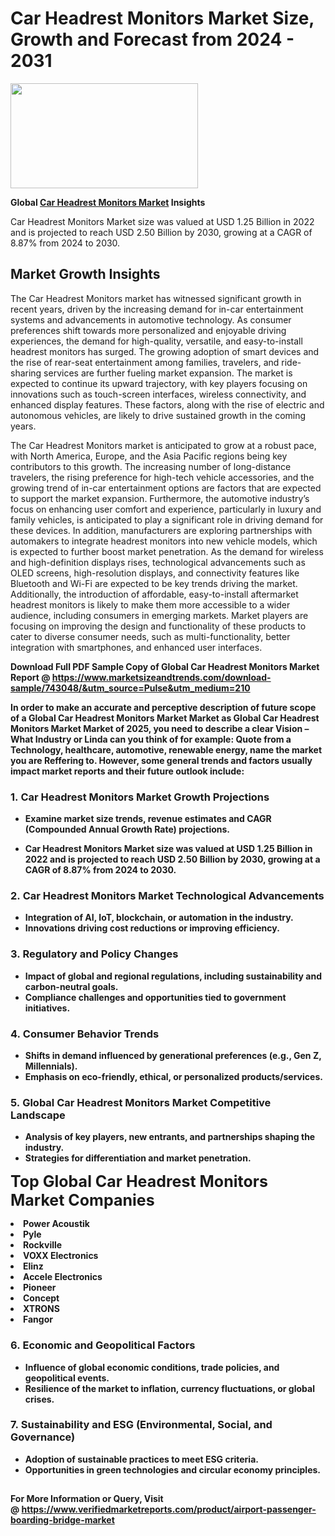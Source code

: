 <H1>Car Headrest Monitors Market Size, Growth and Forecast from 2024 - 2031</H1><img class="aligncenter size-medium wp-image-584254" src="https://thirdeyenews.in/wp-content/uploads/2024/09/Global-Market-Research-300x168.jpeg" alt="" width="300" height="168" /><p><strong>Global&nbsp;<a href="https://www.marketsizeandtrends.com/download-sample/743048/&amp;utm_source=Pulse&amp;utm_medium=210">Car Headrest Monitors Market</a> Insights</strong></p><p>Car Headrest Monitors Market size was valued at USD 1.25 Billion in 2022 and is projected to reach USD 2.50 Billion by 2030, growing at a CAGR of 8.87% from 2024 to 2030.</p><p><h2>Market Growth Insights</h2> <p>The Car Headrest Monitors market has witnessed significant growth in recent years, driven by the increasing demand for in-car entertainment systems and advancements in automotive technology. As consumer preferences shift towards more personalized and enjoyable driving experiences, the demand for high-quality, versatile, and easy-to-install headrest monitors has surged. The growing adoption of smart devices and the rise of rear-seat entertainment among families, travelers, and ride-sharing services are further fueling market expansion. The market is expected to continue its upward trajectory, with key players focusing on innovations such as touch-screen interfaces, wireless connectivity, and enhanced display features. These factors, along with the rise of electric and autonomous vehicles, are likely to drive sustained growth in the coming years.</p> <p><strong></strong></p> <p>The Car Headrest Monitors market is anticipated to grow at a robust pace, with North America, Europe, and the Asia Pacific regions being key contributors to this growth. The increasing number of long-distance travelers, the rising preference for high-tech vehicle accessories, and the growing trend of in-car entertainment options are factors that are expected to support the market expansion. Furthermore, the automotive industry’s focus on enhancing user comfort and experience, particularly in luxury and family vehicles, is anticipated to play a significant role in driving demand for these devices. In addition, manufacturers are exploring partnerships with automakers to integrate headrest monitors into new vehicle models, which is expected to further boost market penetration. As the demand for wireless and high-definition displays rises, technological advancements such as OLED screens, high-resolution displays, and connectivity features like Bluetooth and Wi-Fi are expected to be key trends driving the market. Additionally, the introduction of affordable, easy-to-install aftermarket headrest monitors is likely to make them more accessible to a wider audience, including consumers in emerging markets. Market players are focusing on improving the design and functionality of these products to cater to diverse consumer needs, such as multi-functionality, better integration with smartphones, and enhanced user interfaces. <p><strong></p><p><span class=""><strong>Download Full PDF Sample Copy of Global Car Headrest Monitors Market Report</strong> @ <a href="https://www.marketsizeandtrends.com/download-sample/743048/&amp;utm_source=Pulse&amp;utm_medium=210" target="_blank">https://www.marketsizeandtrends.com/download-sample/743048/&amp;utm_source=Pulse&amp;utm_medium=210</a></span></p><p>In order to make an accurate and perceptive description of future scope of a Global&nbsp;Car Headrest Monitors Market Market as Global&nbsp;Car Headrest Monitors Market Market of 2025, you need to describe a clear Vision &ndash; What Industry or Linda can you think of for example: Quote from a Technology, healthcare, automotive, renewable energy, name the market you are Reffering to. However, some general trends and factors usually impact market reports and their future outlook include:</p><h3>1.&nbsp;<strong>Car Headrest Monitors Market Growth Projections</strong></h3><ul><li>Examine market size trends, revenue estimates and CAGR (Compounded Annual Growth Rate) projections.</li><li><p>Car Headrest Monitors Market size was valued at USD 1.25 Billion in 2022 and is projected to reach USD 2.50 Billion by 2030, growing at a CAGR of 8.87% from 2024 to 2030.</p></li></ul><h3>2.&nbsp;<strong>Car Headrest Monitors Market Technological Advancements</strong></h3><ul><li>Integration of AI, IoT, blockchain, or automation in the industry.</li><li>Innovations driving cost reductions or improving efficiency.</li></ul><h3>3.&nbsp;<strong>Regulatory and Policy Changes</strong></h3><ul><li>Impact of global and regional regulations, including sustainability and carbon-neutral goals.</li><li>Compliance challenges and opportunities tied to government initiatives.</li></ul><h3>4.&nbsp;<strong>Consumer Behavior Trends</strong></h3><ul><li>Shifts in demand influenced by generational preferences (e.g., Gen Z, Millennials).</li><li>Emphasis on eco-friendly, ethical, or personalized products/services.</li></ul><h3>5.&nbsp;<strong>Global Car Headrest Monitors Market Competitive Landscape</strong></h3><ul><li>Analysis of key players, new entrants, and partnerships shaping the industry.</li><li>Strategies for differentiation and market penetration.</li></ul><p data-pm-slice="1 1 []"><span style="color: inherit; font-family: inherit; font-size: 25px;">Top Global Car Headrest Monitors Market Companies</span></p><div class="" data-test-id=""><p><li>Power Acoustik</li><li> Pyle</li><li> Rockville</li><li> VOXX Electronics</li><li> Elinz</li><li> Accele Electronics</li><li> Pioneer</li><li> Concept</li><li> XTRONS</li><li> Fangor</li></p></div><h3>6.&nbsp;<strong>Economic and Geopolitical Factors</strong></h3><ul><li>Influence of global economic conditions, trade policies, and geopolitical events.</li><li>Resilience of the market to inflation, currency fluctuations, or global crises.</li></ul><h3>7.&nbsp;<strong>Sustainability and ESG (Environmental, Social, and Governance)</strong></h3><ul><li>Adoption of sustainable practices to meet ESG criteria.</li><li>Opportunities in green technologies and circular economy principles.</li></ul><h2><strong style="font-size: 14px;">For More Information or Query, Visit @&nbsp;</strong><a style="background-color: #ffffff; font-size: 14px;" href="https://www.marketsizeandtrends.com/report/car-headrest-monitors-market/" target="_blank">https://www.verifiedmarketreports.com/product/airport-passenger-boarding-bridge-market</a></h2>
